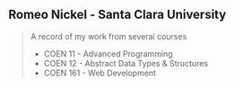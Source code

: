 ## Romeo Nickel - Santa Clara University
> A record of my work from several courses 
>
> * COEN 11 - Advanced Programming 
> * COEN 12 - Abstract Data Types & Structures
> * COEN 161 - Web Development 
